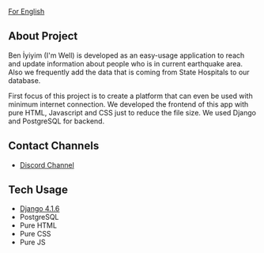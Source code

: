 [For English](README_ENG.md)

## About Project
Ben İyiyim (I'm Well) is developed as an easy-usage application to reach and update information about people who is in current earthquake area. Also we frequently add the data that is coming from State Hospitals to our database. 

First focus of this project is to create a platform that can even be used with minimum internet connection. We developed the frontend of this app with pure HTML, Javascript and CSS just to reduce the file size. We used Django and PostgreSQL for backend.

## Contact Channels

- [Discord Channel](https://discord.com/invite/itdepremyardim)


## Tech Usage

- [Django 4.1.6](https://github.com/django/django)
- PostgreSQL
- Pure HTML
- Pure CSS
- Pure JS
